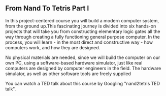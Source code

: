 From Nand To Tetris Part I
 ------------------------------------------------

In this project-centered course you will build a modern computer system, from the ground up.This fascinating journey is divided into six hands-on projects that will take you from constructing elementary logic gates all the way through creating a fully functioning general purpose computer. In the process, you will learn - in the most direct and constructive way - how computers work, and how they are designed.

No physical materials are needed, since we will build the computer on our own PC, using a software-based hardware simulator, just like real computers are designed by computer engineers in the field. The hardware simulator, as well as other software tools are freely supplied

You can watch a TED talk about this course by Googling "nand2tetris TED talk".

